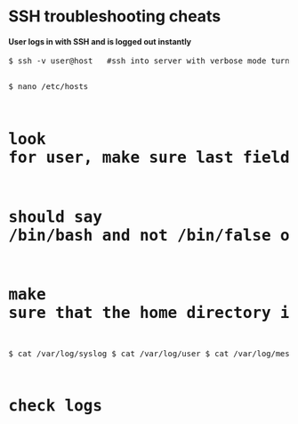 SSH troubleshooting cheats
==========================

<h4>User logs in with SSH and is logged out instantly</h4>
<pre>
$ ssh -v user@host   #ssh into server with verbose mode turned off

$ nano /etc/hosts
# look for user, make sure last field is pointing to valid shell
# should say /bin/bash and not /bin/false or /bin/nologin
# make sure that the home directory is valid and has proper permissions

$ cat /var/log/syslog
$ cat /var/log/user
$ cat /var/log/messages
# check logs
</pre>

